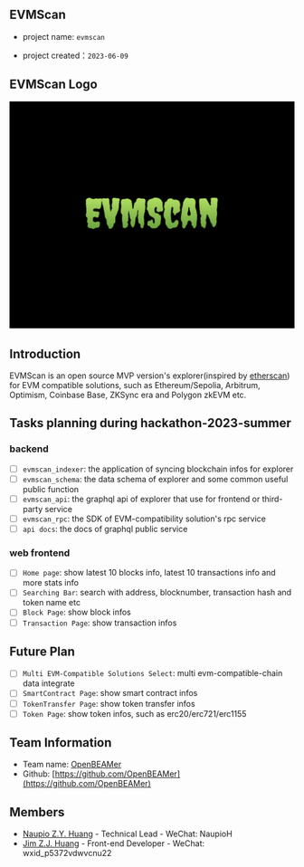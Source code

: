 ## EVMScan

- project name: `evmscan`

- project created：`2023-06-09`

## EVMScan Logo
![logo](./docs/evmscan.png)

## Introduction

EVMScan is an open source MVP version's explorer(inspired by [etherscan](https://etherscan.io/)) for EVM compatible solutions, such as Ethereum/Sepolia, Arbitrum, Optimism, Coinbase Base, ZKSync era and Polygon zkEVM etc.

## Tasks planning during hackathon-2023-summer

### backend
- [ ] `evmscan_indexer`: the application of syncing blockchain infos for explorer
- [ ] `evmscan_schema`: the data schema of explorer and some common useful public function  
- [ ] `evmscan_api`: the graphql api of explorer that use for frontend or third-party service
- [ ] `evmscan_rpc`: the SDK of EVM-compatibility solution's rpc service
- [ ] `api docs`: the docs of graphql public service

### web frontend

- [ ] `Home page`: show latest 10 blocks info, latest 10 transactions info and more stats info
- [ ] `Searching Bar`: search with address, blocknumber, transaction hash and token name etc
- [ ] `Block Page`: show block infos
- [ ] `Transaction Page`: show transaction infos

## Future Plan
- [ ] `Multi EVM-Compatible Solutions Select`: multi evm-compatible-chain data integrate
- [ ] `SmartContract Page`: show smart contract infos
- [ ] `TokenTransfer Page`: show token transfer infos
- [ ] `Token Page`: show token infos, such as erc20/erc721/erc1155

## Team Information
- Team name: [OpenBEAMer](https://github.com/OpenBEAMer)
- Github: [https://github.com/OpenBEAMer](https://github.com/OpenBEAMer)

## Members
- [Naupio Z.Y. Huang](https://github.com/naupio) - Technical Lead - WeChat: NaupioH
- [Jim Z.J. Huang](https://github.com/JimHanss) - Front-end Developer - WeChat: wxid_p5372vdwvcnu22